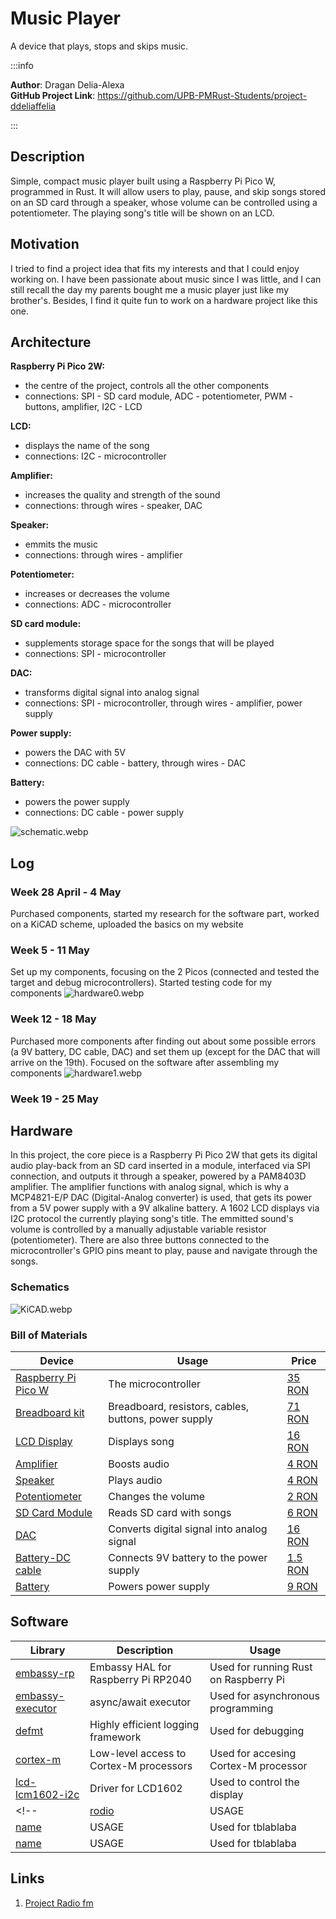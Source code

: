 # Music Player
A device that plays, stops and skips music.

:::info 

**Author**: Dragan Delia-Alexa \
**GitHub Project Link**: https://github.com/UPB-PMRust-Students/project-ddeliaffelia

:::

## Description

Simple, compact music player built using a Raspberry Pi Pico W, programmed in Rust. It will allow users to play,
pause, and skip songs stored on an SD card through a speaker, whose volume can be controlled using a
potentiometer. The playing song's title will be shown on an LCD.

## Motivation

I tried to find a project idea that fits my interests and that I could enjoy working on. I have been passionate about music since I was little, and I can still recall the day my parents bought me a music player just like my brother's. Besides, I find it quite fun to work on a hardware project like this one.

## Architecture 

**Raspberry Pi Pico 2W:**
 - the centre of the project, controls all the other components
 - connections: SPI - SD card module, ADC - potentiometer, PWM - buttons, amplifier, I2C - LCD 

**LCD:**
 - displays the name of the song
 - connections: I2C - microcontroller 

**Amplifier:**
 - increases the quality and strength of the sound
 - connections: through wires - speaker, DAC
 
**Speaker:**
 - emmits the music
 - connections: through wires - amplifier 

**Potentiometer:**
 - increases or decreases the volume
 - connections: ADC - microcontroller 

**SD card module:**
 - supplements storage space for the songs that will be played
 - connections: SPI - microcontroller 

**DAC:**
 - transforms digital signal into analog signal
 - connections: SPI - microcontroller, through wires - amplifier, power supply

**Power supply:**
 - powers the DAC with 5V
 - connections: DC cable - battery, through wires - DAC

**Battery:**
 - powers the power supply
 - connections: DC cable - power supply

![schematic.webp](schematic.webp)

## Log

<!-- write your progress here every week -->

### Week 28 April - 4 May
Purchased components, started my research for the software part, worked on a KiCAD scheme, uploaded the basics on my website

### Week 5 - 11 May
Set up my components, focusing on the 2 Picos (connected and tested the target and debug microcontrollers). Started testing code for my components
![hardware0.webp](hardware0.webp)

### Week 12 - 18 May
Purchased more components after finding out about some possible errors (a 9V battery, DC cable, DAC) and set them up (except for the DAC that will arrive on the 19th). Focused on the software after assembling my components
![hardware1.webp](hardware1.webp)

### Week 19 - 25 May

## Hardware

In this project, the core piece is a Raspberry Pi Pico 2W that gets its digital audio play-back from an SD card inserted in a module, interfaced via SPI connection, and outputs it through a speaker, powered by a PAM8403D amplifier. The amplifier functions with analog signal, which is why a MCP4821-E/P DAC (Digital-Analog converter) is used, that gets its power from a 5V power supply with a 9V alkaline battery. A 1602 LCD displays via I2C protocol the currently playing song's title. The emmitted sound's volume is controlled by a manually adjustable variable resistor (potentiometer). There are also three buttons connected to the microcontroller's GPIO pins meant to play, pause and navigate through the songs. 

### Schematics

![KiCAD.webp](KiCAD.webp)

### Bill of Materials

<!-- Fill out this table with all the hardware components that you might need.

The format is 
```
| [Device](link://to/device) | This is used ... | [price](link://to/store) |

```

-->

| Device | Usage | Price |
|--------|--------|-------|
| [Raspberry Pi Pico W](https://www.raspberrypi.com/documentation/microcontrollers/raspberry-pi-pico.html) | The microcontroller | [35 RON](https://www.optimusdigital.ro/en/raspberry-pi-boards/12394-raspberry-pi-pico-w.html) |
| [Breadboard kit](https://www.emag.ro/set-componente-electronice-led-uri-breadboard-830-puncte-componente-pentru-incepatori-compatibil-arduino-si-raspberry-pi-ouylaf-308-10149-409/pd/DH8RVLYBM/?ref=hdr-favorite_products) | Breadboard, resistors, cables, buttons, power supply | [71 RON](https://www.emag.ro/set-componente-electronice-led-uri-breadboard-830-puncte-componente-pentru-incepatori-compatibil-arduino-si-raspberry-pi-ouylaf-308-10149-409/pd/DH8RVLYBM/?ref=hdr-favorite_products) |
| [LCD Display](https://www.waveshare.com/datasheet/LCD_en_PDF/LCD1602.pdf) | Displays song | [16 RON](https://www.optimusdigital.ro/ro/optoelectronice-lcd-uri/2894-lcd-cu-interfata-i2c-si-backlight-albastru.html?search_query=LCD+1602+cu+Interfata+I2C+si+Backlight+Albastru&results=2) |
| [Amplifier](https://www.elecrow.com/download/PAM8403-datasheet.pdf?srsltid=AfmBOopAvrZSALh3lz5hqR4VpMRTfoAjwIrQ9JTq8bMPUaTYGRWY__sL) | Boosts audio | [4 RON](https://www.optimusdigital.ro/ro/audio-amplificatoare-audio/165-amplificator-in-miniatura.html) |
| [Speaker](https://ardushop.ro/ro/componente-discrete/1084-difuzor-1w-8ohm-50mm-6427854014900.html) | Plays audio | [4 RON](https://ardushop.ro/ro/componente-discrete/1084-difuzor-1w-8ohm-50mm-6427854014900.html) |
| [Potentiometer](https://projects.raspberrypi.org/en/projects/introduction-to-the-pico/11) | Changes the volume | [2 RON](https://www.optimusdigital.ro/ro/componente-electronice-potentiometre/901-rezistor-variabil-10k-wh148.html?search_query=Rezistor+Variabil+10k+WH148+%28Poten%C8%9Biometru%29&results=2) |
| [SD Card Module](https://www.optimusdigital.ro/ro/altele/98-modul-cititor-card-sd.html) | Reads SD card with songs | [6 RON](https://www.optimusdigital.ro/ro/altele/98-modul-cititor-card-sd.html) |
| [DAC](https://4donline.ihs.com/images/VipMasterIC/IC/MCHP/MCHPS03134/MCHPS03134-1.pdf?hkey=6D3A4C79FDBF58556ACFDE234799DDF0) | Converts digital signal into analog signal | [16 RON](https://ro.farnell.com/microchip/mcp4821-e-p/12bit-dac-spi-vref-single-pdip8/dp/1439411) |
| [Battery-DC cable](https://www.optimusdigital.ro/ro/fire-fire-mufate/896-fir-pentru-baterie-de-9v.html?search_query=baterie&results=311) | Connects 9V battery to the power supply | [1.5 RON](https://www.optimusdigital.ro/ro/fire-fire-mufate/896-fir-pentru-baterie-de-9v.html?search_query=baterie&results=311) |
| [Battery](https://www.auchan.ro/baterie-alcalina-auchan-high-performance-6lr61-9v-1-bucata/p) | Powers power supply | [9 RON](https://www.auchan.ro/baterie-alcalina-auchan-high-performance-6lr61-9v-1-bucata/p) |

## Software

| Library | Description | Usage |
|---------|-------------|-------|
| [embassy-rp](https://crates.io/crates/embassy-rp) | Embassy HAL for Raspberry Pi RP2040 | Used for running Rust on Raspberry Pi |
| [embassy-executor](https://crates.io/crates/embassy-executor) | async/await executor  | Used for asynchronous programming |
| [defmt](https://docs.rs/defmt/latest/defmt/) | Highly efficient logging framework | Used for debugging |
| [cortex-m](https://crates.io/crates/cortex-m) | Low-level access to Cortex-M processors | Used for accesing Cortex-M processor |
| [lcd-lcm1602-i2c](https://crates.io/crates/lcd-lcm1602-i2c) | Driver for LCD1602 | Used to control the display |
<!-- | [rodio](https://link) | USAGE | Used for tblablaba |
| [name](https://link) | USAGE | Used for tblablaba |
| [name](https://link) | USAGE | Used for tblablaba | -->

## Links

<!-- Add a few links that inspired you and that you think you will use for your project -->

1. [Project Radio fm](https://www.optimusdigital.ro/ro/content/9-proiect-radio-fm)
